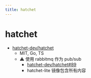 ```yaml
---
title: hatchet
---
```


# hatchet

- [hatchet-dev/hatchet](https://github.com/hatchet-dev/hatchet)
  - MIT, Go, TS
  - ⚠️ 使用 rabbitmq 作为 pub/sub
    - [hatchet-dev/hatchet#89](https://github.com/hatchet-dev/hatchet/issues/89)
    - hatchet-lite 镜像包含所有内容
